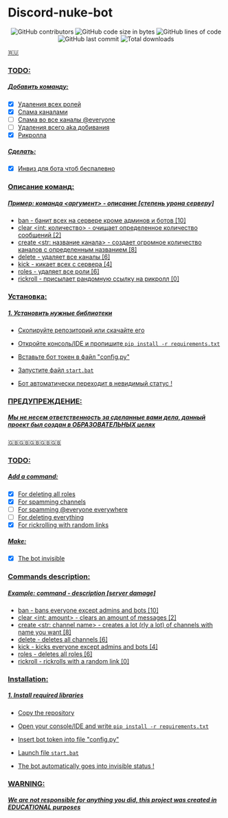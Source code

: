 # Discord-nuke-bot

<div align="center">
  <img src="https://img.shields.io/github/contributors/CatsAreGood1337/Discord-nuke-bot" alt="GitHub contributors"/> <img src="https://img.shields.io/github/languages/code-size/CatsAreGood1337/Discord-nuke-bot" alt="GitHub code size in bytes"/> <img src="https://tokei.rs/b1/github/CatsAreGood1337/Discord-nuke-bot" alt="GitHub lines of code"/> <img src="https://img.shields.io/github/last-commit/CatsAreGood1337/Discord-nuke-bot" alt="GitHub last commit"/> <img src="https://img.shields.io/github/downloads/CatsAreGood1337/Discord-nuke-bot/total?style=flat-square" alt="Total downloads"> <a href="https://www.codefactor.io/repository/github/CatsAreGood1337/Discord-nuke-bot">
</div>

:ru:

### TODO: 
##### Добавить команду:
- [x] Удаления всех ролей
- [x] Спама каналами
- [ ] Спама во все каналы @everyone
- [ ] Удаления всего aka добивания
- [x] Рикролла
##### Сделать:
- [x] Инвиз для бота чтоб беспалевно

### Описание команд:
##### Пример: команда <аргумент> - описание [степень урона серверу]
- ban - банит всех на сервере кроме админов и ботов [10]
- clear <int: количество> - очищает определенное количество сообщений [2]
- create <str: название канала> - создает огромное количество каналов с определенным названием [8]
- delete - удаляет все каналы [6]
- kick - кикает всех с сервера [4]
- roles - удаляет все роли [6]
- rickroll - присылает рандомную ссылку на рикролл [0]

### Установка:
##### 1. Установить нужные библиотеки
- Скопируйте репозиторий или скачайте его 
- Откройте консоль/IDE и пропишите `pip install -r requirements.txt`
- Вставьте бот токен в файл "config.py"
- Запустите файл `start.bat`

- Бот автоматически переходит в невидимый статус !

### ПРЕДУПРЕЖДЕНИЕ:
##### Мы не несем ответственность за сделанные вами дела, данный проект был создан в _*ОБРАЗОВАТЕЛЬНЫХ*_ целях

:uk::uk::uk::uk::uk:


### TODO: 
##### Add a command:
- [x] For deleting all roles
- [x] For spamming channels
- [ ] For spamming @everyone everywhere
- [ ] For deleting everything
- [x] For rickrolling with random links
##### Make:
- [x] The bot invisible

### Commands description:
##### Example: command <argument> - description [server damage]
- ban - bans everyone except admins and bots [10]
- clear <int: amount> - clears an amount of messages [2]
- create <str: channel name> - creates a lot (rly a lot) of channels with name you want [8]
- delete - deletes all channels [6]
- kick - kicks everyone except admins and bots [4]
- roles - deletes all roles [6]
- rickroll - rickrolls with a random link [0]
### Installation:
##### 1. Install required libraries
- Copy the repository 
- Open your console/IDE and write `pip install -r requirements.txt`
- Insert bot token into file "config.py"
- Launch file `start.bat`

- The bot automatically goes into invisible status !

### WARNING:
##### We are not responsible for anything you did, this project was created in _*EDUCATIONAL*_ purposes
